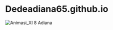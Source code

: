 # Dedeadiana65.github.io
![ Animasi_XI 8 Adiana](https://user-images.githubusercontent.com/82256751/114262664-66814e00-9a0b-11eb-9abb-0f88142a4e3c.gif)

